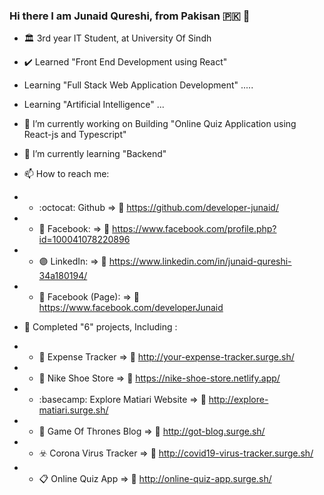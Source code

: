 ### Hi there I am Junaid Qureshi, from Pakisan :pakistan: 👋

- :classical_building: 3rd year IT Student, at University Of Sindh

- :heavy_check_mark: Learned "Front End Development using React"
- Learning "Full Stack Web Application Development" .....
- Learning "Artificial Intelligence" ... 

- 🔭 I’m currently working on Building "Online Quiz Application using React-js and Typescript" 

- 🌱 I’m currently learning "Backend"

- 📫 How to reach me:  
- - :octocat: Github              => :link:	https://github.com/developer-junaid/
- - :large_blue_circle: Facebook: => :link:	https://www.facebook.com/profile.php?id=100041078220896
- - :purple_circle: LinkedIn:     => :link:	https://www.linkedin.com/in/junaid-qureshi-34a180194/
- - :large_blue_diamond: Facebook (Page): => :link:	https://www.facebook.com/developerJunaid

- :medal_sports: Completed "6" projects, Including :
- - :money_with_wings:	Expense Tracker    => :link:	http://your-expense-tracker.surge.sh/
- - :shopping_cart:	 Nike Shoe Store => :link:	https://nike-shoe-store.netlify.app/
- - :basecamp:	Explore Matiari Website => :link:	http://explore-matiari.surge.sh/
- - :iphone:	Game Of Thrones Blog  => :link:	http://got-blog.surge.sh/
- - :biohazard:	Corona Virus Tracker => :link:	http://covid19-virus-tracker.surge.sh/
- - :clipboard: Online Quiz App      => :link: http://online-quiz-app.surge.sh/

